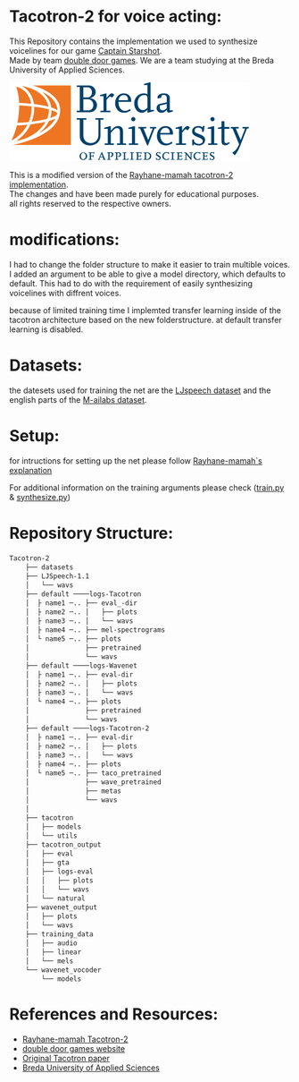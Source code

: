 # Tacotron-2 for voice acting:
This Repository contains the implementation we used to synthesize voicelines for our game [Captain Starshot](https://www.doubledoorgame.com/captain-starshot/).  
Made by team [double door games](https://www.doubledoorgame.com/team/).
We are a team studying at the Breda University of Applied Sciences.

![](Logo_Buas.svg)

This is a modified version of the [Rayhane-mamah tacotron-2 implementation](https://github.com/Rayhane-mamah/Tacotron-2).  
The changes and have been made purely for educational purposes.  
all rights reserved to the respective owners.

# modifications:
I had to change the folder structure to make it easier to train multible voices. I added an argument to be able to give a model directory, which defaults to default.
This had to do with the requirement of easily synthesizing voicelines with diffrent voices.

because of limited training time I implemted transfer learning inside of the tacotron architecture based on the new folderstructure.
at default transfer learning is disabled.

# Datasets:
the datesets used for training the net are the [LJspeech dataset](https://keithito.com/LJ-Speech-Dataset/) and the english parts of the [M-ailabs dataset](https://www.caito.de/2019/01/the-m-ailabs-speech-dataset/).

# Setup:

for intructions for setting up the net please follow [Rayhane-mamah`s explanation](https://github.com/Rayhane-mamah/Tacotron-2/blob/master/README.md)

For additional information on the training arguments please check ([train.py](https://github.com/DoubleDoorGames/AIvoices/blob/master/train.py) & [synthesize.py](https://github.com/DoubleDoorGames/AIvoices/blob/master/synthesize.py))

# Repository Structure:
```
Tacotron-2  
    ├── datasets  
    ├── LJSpeech-1.1    
    │   └── wavs  
    ├── default ────logs-Tacotron   
    │  ├ name1 ─.. ├── eval_-dir  
    │  ├ name2 ─.. │   ├── plots  
    │  ├ name3 ─.. │   └── wavs  
    │  ├ name4 ─.. ├── mel-spectrograms  
    │  └ name5 ─.. ├── plots  
    │              ├── pretrained  
    │              └── wavs  
    ├── default ────logs-Wavenet     
    │  ├ name1 ─.. ├── eval-dir  
    │  ├ name2 ─.. │   ├── plots  
    │  ├ name3 ─.. │   └── wavs  
    │  └ name4 ─.. ├── plots  
    │              ├── pretrained  
    │              └── wavs  
    ├── default ────logs-Tacotron-2	  
    │  ├ name1 ─.. ├── eval-dir  
    │  ├ name2 ─.. │   ├── plots  
    │  ├ name3 ─.. │   └── wavs  
    │  ├ name4 ─.. ├── plots  
    │  └ name5 ─.. ├── taco_pretrained  
    │              ├── wave_pretrained  
    │              ├── metas  
    │              └── wavs  
    │  
    ├── tacotron  
    │   ├── models  
    │   └── utils  
    ├── tacotron_output   
    │   ├── eval  
    │   ├── gta  
    │   ├── logs-eval  
    │   │   ├── plots  
    │   │   └── wavs  
    │   └── natural  
    ├── wavenet_output    
    │   ├── plots  
    │   └── wavs  
    ├── training_data     
    │   ├── audio  
    │   ├── linear  
    │   └── mels  
    └── wavenet_vocoder  
        └── models  
```


# References and Resources:
- [Rayhane-mamah Tacotron-2](https://github.com/Rayhane-mamah/Tacotron-2)
- [double door games website](https://www.doubledoorgame.com/)
- [Original Tacotron paper](https://arxiv.org/pdf/1703.10135.pdf)
- [Breda University of Applied Sciences](https://www.buas.nl/)
  
